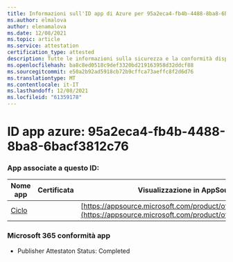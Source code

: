 ```yaml
---
title: Informazioni sull'ID app di Azure per 95a2eca4-fb4b-4488-8ba8-6bacf3812c76
ms.author: elmalova
author: elenamalova
ms.date: 12/08/2021
ms.topic: article
ms.service: attestation
certification_type: attested
description: Tutte le informazioni sulla sicurezza e la conformità disponibili per 95a2eca4-fb4b-4488-8ba8-6bacf3812c76.
ms.openlocfilehash: ba8c8ed0518c9def3320bd219163958d32ddcf88
ms.sourcegitcommit: e50a2b92ad5918cb72b9cffca73aeffc8f2d6d76
ms.translationtype: MT
ms.contentlocale: it-IT
ms.lasthandoff: 12/08/2021
ms.locfileid: "61359178"
---
```

# <a name="azure-app-id-95a2eca4-fb4b-4488-8ba8-6bacf3812c76"></a>ID app azure: 95a2eca4-fb4b-4488-8ba8-6bacf3812c76


### <a name="apps-associated-with-this-id"></a>App associate a questo ID:
| **Nome app** | **Certificata** | **Visualizzazione in AppSource** |
|--------------|---------------|-----------------------|
| [Ciclo](https://docs.microsoft.com/microsoft-365-app-certification/forward/WA200003480) |  | [https://appsource.microsoft.com/product/office/WA200003480](https://appsource.microsoft.com/product/office/WA200003480) |

### <a name="microsoft-365-app-compliance-status"></a>Microsoft 365 conformità app
- Publisher Attestaton Status: Completed
